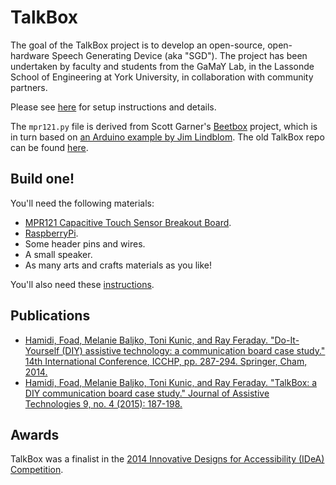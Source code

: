 # TalkBox

The goal of the TalkBox project is to develop an open-source, open-hardware Speech Generating Device (aka "SGD"). The project has been undertaken by faculty and students from the GaMaY Lab, in the Lassonde School of Engineering at York University, in collaboration with community partners.

Please see [here](http://tkunic.github.io/TalkBox) for setup instructions and details.

The `mpr121.py` file is derived from Scott Garner's [Beetbox](http://scott.j38.net/interactive/beetbox/) project, which is in turn based on [an Arduino example by Jim Lindblom](http://bildr.org/2011/05/mpr121_arduino/). The old TalkBox repo can be found [here](https://github.com/hrairhlessil/TalkBox).

## Build one!

You'll need the following materials:

- [MPR121 Capacitive Touch Sensor Breakout Board](https://www.sparkfun.com/products/9695).
- [RaspberryPi](http://www.raspberrypi.org/).
- Some header pins and wires.
- A small speaker.
- As many arts and crafts materials as you like!

You'll also need these [instructions](http://www.tkunic.me/TalkBox/setup/).

## Publications

- [Hamidi, Foad, Melanie Baljko, Toni Kunic, and Ray Feraday. "Do-It-Yourself (DIY) assistive technology: a communication board case study." 14th International Conference, ICCHP, pp. 287-294. Springer, Cham, 2014.](https://link.springer.com/chapter/10.1007%2F978-3-319-08599-9_44)
- [Hamidi, Foad, Melanie Baljko, Toni Kunic, and Ray Feraday. "TalkBox: a DIY communication board case study." Journal of Assistive Technologies 9, no. 4 (2015): 187-198.](http://www.emeraldinsight.com/doi/abs/10.1108/JAT-10-2014-0027)

## Awards

TalkBox was a finalist in the [2014 Innovative Designs for Accessibility (IDeA) Competition](http://www.accessiblecampus.ca/idea/idea-2014/).
